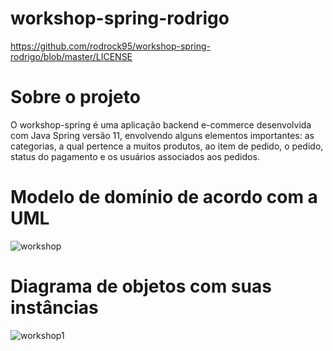 # workshop-spring-rodrigo
https://github.com/rodrock95/workshop-spring-rodrigo/blob/master/LICENSE

# Sobre o projeto

O workshop-spring é uma aplicação backend e-commerce desenvolvida com Java Spring versão 11, envolvendo alguns elementos importantes: as categorias, a qual pertence a muitos produtos, ao item de pedido, o pedido, status do pagamento e os usuários associados aos pedidos.

# Modelo de domínio de acordo com a UML

![workshop](https://github.com/rodrock95/workshop-spring-rodrigo/assets/79290866/40948ddb-a464-4a3b-9884-6f76b2facbe1)

# Diagrama de objetos com suas instâncias

![workshop1](https://github.com/rodrock95/workshop-spring-rodrigo/assets/79290866/07b006f3-8cea-4e3d-8116-e3acf36be2eb)


